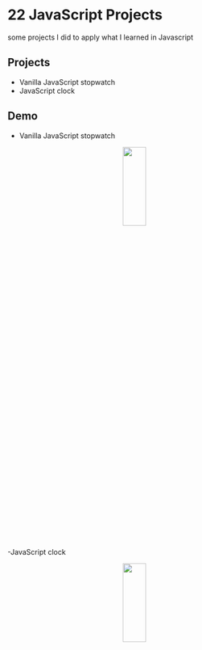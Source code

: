 # 22 JavaScript Projects

some projects I did to apply what I learned in Javascript


## Projects

- Vanilla JavaScript stopwatch
- JavaScript clock


## Demo
- Vanilla JavaScript stopwatch
<p align="center">
  <img  width="30%" height="20%" src="https://user-images.githubusercontent.com/70419764/147893363-cb6189b5-879a-4115-81c2-ab28af662c8f.png" />
</p>

-JavaScript clock
<p align="center">
  <img  width="30%" height="20%" src="https://user-images.githubusercontent.com/70419764/147899577-b12ffee0-3a48-4778-9dfa-aa4fc2d45011.png" />
</p>